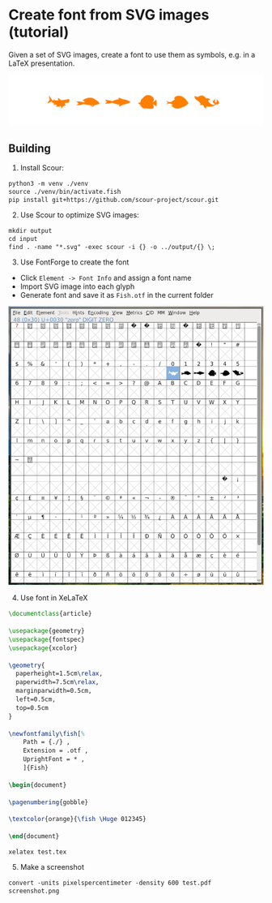 # Create font from SVG images (tutorial)

Given a set of SVG images, create a font to use them as symbols, e.g. in a LaTeX presentation.

<img src="screenshot.png">

## Building

1. Install Scour:

```
python3 -m venv ./venv
source ./venv/bin/activate.fish
pip install git+https://github.com/scour-project/scour.git
```

2. Use Scour to optimize SVG images:

```
mkdir output
cd input
find . -name "*.svg" -exec scour -i {} -o ../output/{} \;
```

3. Use FontForge to create the font

* Click `Element -> Font Info` and assign a font name
* Import SVG image into each glyph
* Generate font and save it as `Fish.otf` in the current folder

<img src="screenshot2.png">

4. Use font in XeLaTeX

```latex
\documentclass{article}

\usepackage{geometry}
\usepackage{fontspec}
\usepackage{xcolor}

\geometry{
  paperheight=1.5cm\relax,
  paperwidth=7.5cm\relax,
  marginparwidth=0.5cm,
  left=0.5cm,
  top=0.5cm
}

\newfontfamily\fish[%
    Path = {./} ,
    Extension = .otf ,
    UprightFont = * ,
    ]{Fish}

\begin{document}

\pagenumbering{gobble}

\textcolor{orange}{\fish \Huge 012345}

\end{document}
```

```
xelatex test.tex
```

5. Make a screenshot

```
convert -units pixelspercentimeter -density 600 test.pdf screenshot.png
```
